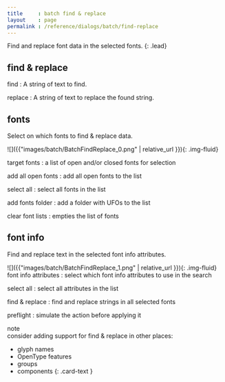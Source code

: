 ```yaml
---
title     : batch find & replace
layout    : page
permalink : /reference/dialogs/batch/find-replace
---
```


Find and replace font data in the selected fonts.
{: .lead}


find & replace
--------------

find
: A string of text to find.

replace
: A string of text to replace the found string.


fonts
-----

Select on which fonts to find & replace data.

<div class='row'>

<div class='col-sm' markdown='1'>
![]({{"images/batch/BatchFindReplace_0.png" | relative_url }}){: .img-fluid}
</div>

<div class='col-sm' markdown='1'>

target fonts
: a list of open and/or closed fonts for selection

add all open fonts
: add all open fonts to the list

select all
: select all fonts in the list

add fonts folder
: add a folder with UFOs to the list

clear font lists
: empties the list of fonts
</div>

</div>


font info
-----

Find and replace text in the selected font info attributes.

<div class='row'>

<div class='col-sm' markdown='1'>
![]({{"images/batch/BatchFindReplace_1.png" | relative_url }}){: .img-fluid}
</div>

<div class='col-sm' markdown='1'>
font info attributes
: select which font info attributes to use in the search

select all
: select all attributes in the list

find & replace
: find and replace strings in all selected fonts

preflight
: simulate the action before applying it
</div>

</div>


<div class="card text-dark bg-light my-3">
<div class="card-header">note</div>
<div class="card-body" markdown='1'>
consider adding support for find & replace in other places:

- glyph names
- OpenType features
- groups
- components
{: .card-text }
</div>
</div>
